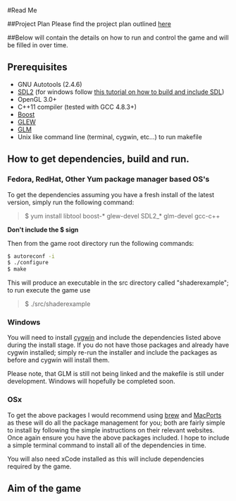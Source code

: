 #Read Me

##Project Plan
Please find the project plan outlined [here](https://github.com/MADAMULLAC/GAHM/blob/master/ProjectPlan.md "Project Plan")

##Below will contain the details on how to run and control the game and will be filled in over time.

## Prerequisites
- GNU Autotools (2.4.6)
- [SDL2](https://www.libsdl.org/) (for windows follow [this tutorial on how to build and include SDL](http://www.libsdl.org/extras/win32/cygwin/README.txt "SDL windows Tutorial link"))
- OpenGL 3.0+
- C++11 compiler (tested with GCC 4.8.3+)
- [Boost](http://www.boost.org/)
- [GLEW](http://glew.sourceforge.net/)
- [GLM](http://glm.g-truc.net/)
- Unix like command line (terminal, cygwin, etc…) to run makefile

## How to get dependencies, build and run.

### Fedora, RedHat, Other Yum package manager based OS's


To get the dependencies assuming you have a fresh install of the latest version, simply run the following command:

> $ yum install libtool boost-* glew-devel SDL2_* glm-devel gcc-c++

**Don't include the $ sign**

Then from the game root directory run the following commands:

``` bash
$ autoreconf -i
$ ./configure
$ make
```

This will produce an executable in the src directory called "shaderexample"; to run execute the game use
> $ ./src/shaderexample

### Windows
You will need to install [cygwin](https://www.cygwin.com/) and include the dependencies listed above during the install stage.
If you do not have those packages and already have cygwin installed; simply re-run the installer and include the packages as before
and cygwin will install them.

Please note, that GLM is still not being linked and the makefile is still under development. Windows will hopefully be completed soon.

### OSx
To get the above packages I would recommend using [brew](http://brew.sh/) and [MacPorts](https://www.macports.org/) as these will do all the package management for you; both are fairly simple to install by following the simple instructions on their relevant websites.
Once again ensure you have the above packages included. I hope to include a simple terminal command to install all of the dependencies
in time.

You will also need xCode installed as this will include dependencies required by the game.

## Aim of the game
